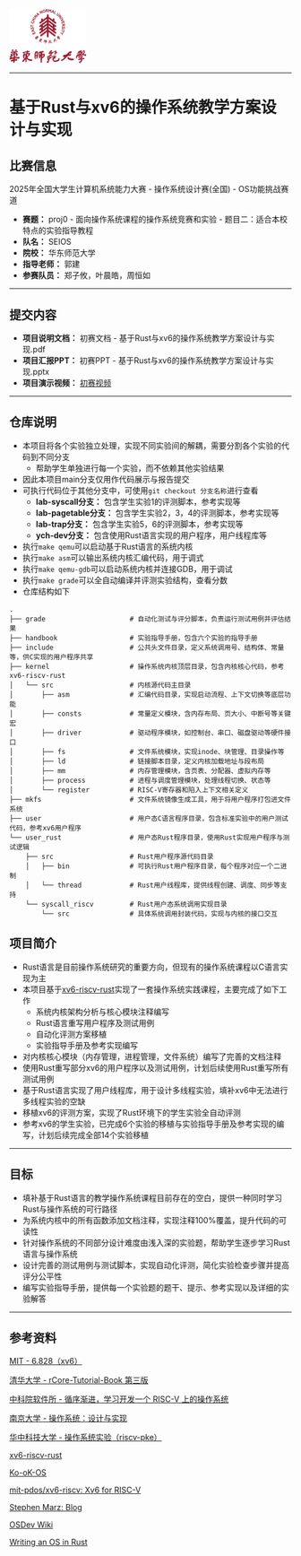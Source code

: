 <img src="handbook/logo.png" style="zoom: 25%;" />

------



# 基于Rust与xv6的操作系统教学方案设计与实现



## 比赛信息

2025年全国大学生计算机系统能力大赛 - 操作系统设计赛(全国) - OS功能挑战赛道

- **赛题：** proj0 - 面向操作系统课程的操作系统竞赛和实验 - 题目二：适合本校特点的实验指导教程
- **队名：** SEIOS
- **院校：** 华东师范大学
- **指导老师：** 郭建
- **参赛队员：** 郑子攸，叶晨皓，周恒如

------

## 提交内容

- **项目说明文档：** 初赛文档 - 基于Rust与xv6的操作系统教学方案设计与实现.pdf
- **项目汇报PPT：** 初赛PPT - 基于Rust与xv6的操作系统教学方案设计与实现.pptx
- **项目演示视频：** [初赛视频](https://pan.baidu.com/s/1iQTjRFhfd9DTSX6JBTSang?pwd=0000)

------

## 仓库说明

- 本项目将各个实验独立处理，实现不同实验间的解耦，需要分割各个实验的代码到不同分支
  - 帮助学生单独进行每一个实验，而不依赖其他实验结果
- 因此本项目main分支仅用作代码展示与报告提交
- 可执行代码位于其他分支中，可使用`git checkout 分支名称`进行查看
  - **lab-syscall分支：** 包含学生实验1的评测脚本，参考实现等
  - **lab-pagetable分支：** 包含学生实验2，3，4的评测脚本，参考实现等
  - **lab-trap分支：** 包含学生实验5，6的评测脚本，参考实现等
  - **ych-dev分支：** 包含使用Rust语言实现的用户程序，用户线程库等
- 执行`make qemu`可以启动基于Rust语言的系统内核
- 执行`make asm`可以输出系统内核汇编代码，用于调式
- 执行`make qemu-gdb`可以启动系统内核并连接GDB，用于调试
- 执行`make grade`可以全自动编译并评测实验结构，查看分数
- 仓库结构如下

```
.
├── grade                     # 自动化测试与评分脚本，负责运行测试用例并评估结果
├── handbook                  # 实验指导手册，包含六个实验的指导手册
├── include                   # 公共头文件目录，定义系统调用号、结构体、常量等，供C实现的用户程序共享
├── kernel                    # 操作系统内核顶层目录，包含内核核心代码，参考xv6-riscv-rust
│   └── src                   # 内核源代码主目录
│       ├── asm               # 汇编代码目录，实现启动流程、上下文切换等底层功能
│       ├── consts            # 常量定义模块，含内存布局、页大小、中断号等关键宏
│       ├── driver            # 驱动程序模块，如控制台、串口、磁盘驱动等硬件接口
│       ├── fs                # 文件系统模块，实现inode、块管理、目录操作等
│       ├── ld                # 链接脚本目录，定义内核加载地址与段布局
│       ├── mm                # 内存管理模块，含页表、分配器、虚拟内存等
│       ├── process           # 进程与调度管理模块，处理线程切换、状态等
│       └── register          # RISC-V寄存器和陷入上下文相关定义
├── mkfs                      # 文件系统镜像生成工具，用于将用户程序打包进文件系统
├── user                      # 用户态C语言程序目录，包含标准实验中的用户测试代码，参考xv6用户程序
└── user_rust                 # 用户态Rust程序目录，使用Rust实现用户程序与测试逻辑
    ├── src                   # Rust用户程序源代码目录
    │   ├── bin               # 可执行Rust用户程序目录，每个程序对应一个二进制
    │   └── thread            # Rust用户线程库，提供线程创建、调度、同步等支持
    └── syscall_riscv         # Rust用户态系统调用实现目录
        └── src               # 具体系统调用封装代码，实现与内核的接口交互
```

## 项目简介

- Rust语言是目前操作系统研究的重要方向，但现有的操作系统课程以C语言实现为主
- 本项目基于[xv6-riscv-rust]([Jaic1/xv6-riscv-rust](https://github.com/Jaic1/xv6-riscv-rust))实现了一套操作系统实践课程，主要完成了如下工作
  - 系统内核架构分析与核心模块注释编写
  - Rust语言重写用户程序及测试用例
  - 自动化评测方案移植
  - 实验指导手册及参考实现编写
- 对内核核心模块（内存管理，进程管理，文件系统）编写了完善的文档注释
- 使用Rust重写部分xv6的用户程序以及测试用例，计划后续使用Rust重写所有测试用例
- 基于Rust语言实现了用户线程库，用于设计多线程实验，填补xv6中无法进行多线程实验的空缺
- 移植xv6的评测方案，实现了Rust环境下的学生实验全自动评测
- 参考xv6的学生实验，已完成6个实验的移植与实验指导手册及参考实现的编写，计划后续完成全部14个实验移植

---

## 目标

- 填补基于Rust语言的教学操作系统课程目前存在的空白，提供一种同时学习Rust与操作系统的可行路径
- 为系统内核中的所有函数添加文档注释，实现注释100%覆盖，提升代码的可读性
- 针对操作系统的不同部分设计难度由浅入深的实验题，帮助学生逐步学习Rust语言与操作系统
- 设计完善的测试用例与测试脚本，实现自动化评测，简化实验检查步骤并提高评分公平性
- 编写实验指导手册，提供每一个实验题的题干、提示、参考实现以及详细的实验解答

------

## 参考资料

[MIT - 6.828（xv6）](https://pdos.csail.mit.edu/6.828/2020/index.html)

[清华大学 - rCore-Tutorial-Book 第三版](https://rcore-os.cn/rCore-Tutorial-Book-v3/index.html)

[中科院软件所 - 循序渐进，学习开发一个 RISC-V 上的操作系统](https://gitee.com/unicornx/riscv-operating-system-mooc)

[南京大学 - 操作系统：设计与实现](https://jyywiki.cn/OS/2022/index.html)

[华中科技大学 - 操作系统实验（riscv-pke）](https://gitee.com/hustos/pke-doc)

[xv6-riscv-rust]([Jaic1/xv6-riscv-rust](https://github.com/Jaic1/xv6-riscv-rust))

[Ko-oK-OS](https://github.com/Ko-oK-OS/xv6-rust)

[mit-pdos/xv6-riscv: Xv6 for RISC-V](https://github.com/mit-pdos/xv6-riscv)

[Stephen Marz: Blog](https://osblog.stephenmarz.com/index.html)

[OSDev Wiki](https://wiki.osdev.org/Main_Page)

[Writing an OS in Rust](https://os.phil-opp.com/zh-CN/)